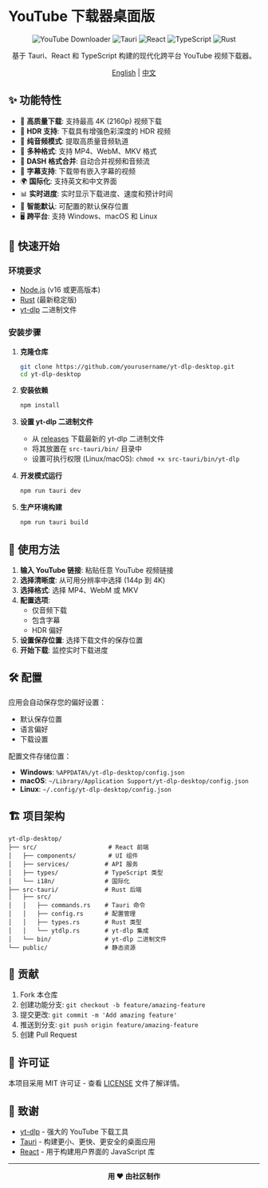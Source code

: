 # YouTube 下载器桌面版

<div align="center">

![YouTube Downloader](https://img.shields.io/badge/YouTube-Downloader-red?style=for-the-badge&logo=youtube)
![Tauri](https://img.shields.io/badge/Tauri-2.0-blue?style=for-the-badge&logo=tauri)
![React](https://img.shields.io/badge/React-18-blue?style=for-the-badge&logo=react)
![TypeScript](https://img.shields.io/badge/TypeScript-5-blue?style=for-the-badge&logo=typescript)
![Rust](https://img.shields.io/badge/Rust-1.70+-orange?style=for-the-badge&logo=rust)

基于 Tauri、React 和 TypeScript 构建的现代化跨平台 YouTube 视频下载器。

[English](README.md) | [中文](README_zh.md)

</div>

## ✨ 功能特性

- 🎥 **高质量下载**: 支持最高 4K (2160p) 视频下载
- 🌈 **HDR 支持**: 下载具有增强色彩深度的 HDR 视频
- 🎵 **纯音频模式**: 提取高质量音频轨道
- 📱 **多种格式**: 支持 MP4、WebM、MKV 格式
- 🔄 **DASH 格式合并**: 自动合并视频和音频流
- 📝 **字幕支持**: 下载带有嵌入字幕的视频
- 🌍 **国际化**: 支持英文和中文界面
- 📊 **实时进度**: 实时显示下载进度、速度和预计时间
- 💾 **智能默认**: 可配置的默认保存位置
- 🖥️ **跨平台**: 支持 Windows、macOS 和 Linux

## 🚀 快速开始

### 环境要求

- [Node.js](https://nodejs.org/) (v16 或更高版本)
- [Rust](https://rustup.rs/) (最新稳定版)
- [yt-dlp](https://github.com/yt-dlp/yt-dlp) 二进制文件

### 安装步骤

1. **克隆仓库**
   ```bash
   git clone https://github.com/yourusername/yt-dlp-desktop.git
   cd yt-dlp-desktop
   ```

2. **安装依赖**
   ```bash
   npm install
   ```

3. **设置 yt-dlp 二进制文件**
   - 从 [releases](https://github.com/yt-dlp/yt-dlp/releases) 下载最新的 yt-dlp 二进制文件
   - 将其放置在 `src-tauri/bin/` 目录中
   - 设置可执行权限 (Linux/macOS): `chmod +x src-tauri/bin/yt-dlp`

4. **开发模式运行**
   ```bash
   npm run tauri dev
   ```

5. **生产环境构建**
   ```bash
   npm run tauri build
   ```

## 📖 使用方法

1. **输入 YouTube 链接**: 粘贴任意 YouTube 视频链接
2. **选择清晰度**: 从可用分辨率中选择 (144p 到 4K)
3. **选择格式**: 选择 MP4、WebM 或 MKV
4. **配置选项**: 
   - 仅音频下载
   - 包含字幕
   - HDR 偏好
5. **设置保存位置**: 选择下载文件的保存位置
6. **开始下载**: 监控实时下载进度

## 🛠️ 配置

应用会自动保存您的偏好设置：
- 默认保存位置
- 语言偏好
- 下载设置

配置文件存储位置：
- **Windows**: `%APPDATA%/yt-dlp-desktop/config.json`
- **macOS**: `~/Library/Application Support/yt-dlp-desktop/config.json`
- **Linux**: `~/.config/yt-dlp-desktop/config.json`

## 🏗️ 项目架构

```
yt-dlp-desktop/
├── src/                    # React 前端
│   ├── components/         # UI 组件
│   ├── services/          # API 服务
│   ├── types/             # TypeScript 类型
│   └── i18n/              # 国际化
├── src-tauri/             # Rust 后端
│   ├── src/
│   │   ├── commands.rs    # Tauri 命令
│   │   ├── config.rs      # 配置管理
│   │   ├── types.rs       # Rust 类型
│   │   └── ytdlp.rs       # yt-dlp 集成
│   └── bin/               # yt-dlp 二进制文件
└── public/                # 静态资源
```

## 🤝 贡献

1. Fork 本仓库
2. 创建功能分支: `git checkout -b feature/amazing-feature`
3. 提交更改: `git commit -m 'Add amazing feature'`
4. 推送到分支: `git push origin feature/amazing-feature`
5. 创建 Pull Request

## 📄 许可证

本项目采用 MIT 许可证 - 查看 [LICENSE](LICENSE) 文件了解详情。

## 🙏 致谢

- [yt-dlp](https://github.com/yt-dlp/yt-dlp) - 强大的 YouTube 下载工具
- [Tauri](https://tauri.app/) - 构建更小、更快、更安全的桌面应用
- [React](https://reactjs.org/) - 用于构建用户界面的 JavaScript 库

---

<div align="center">

**用 ❤️ 由社区制作**

</div>
